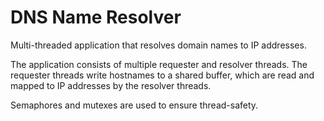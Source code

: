 # DNS Name Resolver
Multi-threaded application that resolves domain names to IP addresses. 

The application consists of multiple requester and resolver threads. The requester threads write hostnames to a shared buffer, which are read and mapped to IP addresses by the resolver threads.

Semaphores and mutexes are used to ensure thread-safety.